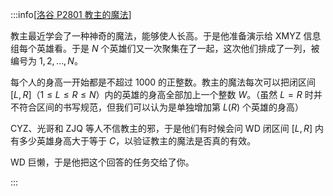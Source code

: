 :::info[[洛谷 P2801 教主的魔法](https://www.luogu.com.cn/problem/P2801)]

教主最近学会了一种神奇的魔法，能够使人长高。于是他准备演示给 XMYZ 信息组每个英雄看。于是 $N$ 个英雄们又一次聚集在了一起，这次他们排成了一列，被编号为 $1, 2, \ldots, N$。

每个人的身高一开始都是不超过 $1000$ 的正整数。教主的魔法每次可以把闭区间 $[L, R]$（$1≤L≤R≤N$）内的英雄的身高全部加上一个整数 $W$。（虽然 $L=R$ 时并不符合区间的书写规范，但我们可以认为是单独增加第 $L(R)$ 个英雄的身高）

CYZ、光哥和 ZJQ 等人不信教主的邪，于是他们有时候会问 WD 闭区间 $[L, R]$ 内有多少英雄身高大于等于 $C$，以验证教主的魔法是否真的有效。

WD 巨懒，于是他把这个回答的任务交给了你。

:::
